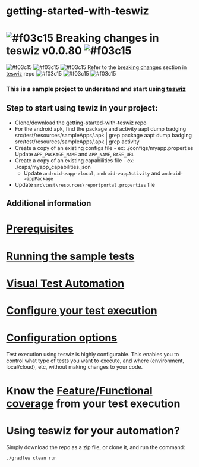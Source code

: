 # getting-started-with-teswiz

# ![#f03c15](https://placehold.co/15x15/f03c15/f03c15.png) Breaking changes in teswiz v0.0.80 ![#f03c15](https://placehold.co/15x15/f03c15/f03c15.png)

![#f03c15](https://placehold.co/15x15/f03c15/f03c15.png) ![#f03c15](https://placehold.co/15x15/f03c15/f03c15.png) ![#f03c15](https://placehold.co/15x15/f03c15/f03c15.png)
Refer to the [breaking changes](https://github.com/znsio/teswiz/blob/main/README.md#-breaking-changes-in-latest-teswiz-v0080) section in [teswiz](https://github.com/znsio/teswiz) repo
![#f03c15](https://placehold.co/15x15/f03c15/f03c15.png) ![#f03c15](https://placehold.co/15x15/f03c15/f03c15.png) ![#f03c15](https://placehold.co/15x15/f03c15/f03c15.png)

### This is a sample project to understand and start using [teswiz](https://github.com/znsio/teswiz)

## Step to start using tewiz in your project:

* Clone/download the getting-started-with-teswiz repo
* For the android apk, find the package and activity
  aapt dump badging src/test/resources/sampleApps/<apkname>.apk | grep package
  aapt dump badging src/test/resources/sampleApps/<apkname>.apk | grep activity
* Create a copy of an existing configs file - ex: ./configs/myapp.properties
  Update `APP_PACKAGE_NAME` and `APP_NAME`, `BASE_URL`
* Create a copy of an existing capabilities file - ex: ./caps/myapp_capabilities.json
    * Update `android->app->local`, `android->appActivity` and `android->appPackage`
* Update `src\test\resources\reportportal.properties` file

## Additional information

# [Prerequisites](https://github.com/znsio/teswiz/blob/main/docs/GettingStartedUsingTeswiz-README.md)

# [Running the sample tests](https://github.com/znsio/teswiz/blob/main/docs/SampleTests-README.md)

# [Visual Test Automation](https://github.com/znsio/teswiz/blob/main/docs/RunningVisualTests-README.md)

# [Configure your test execution](https://github.com/znsio/teswiz/blob/main/docs/ConfiguringTestExecution-README.md)

# [Configuration options](https://github.com/znsio/teswiz/blob/main/docs/ConfigurationParameters-README.md)
Test execution using teswiz is highly configurable. This enables you to control what type of tests you want to execute, and where (environment, local/cloud), etc, without making changes to your code.

# Know the [Feature/Functional coverage](https://github.com/znsio/teswiz/blob/main/docs/FeatureCoverage-README.md) from your test execution

# Using teswiz for your automation?

Simply download the repo as a zip file, or clone it, and run the command:

    ./gradlew clean run

